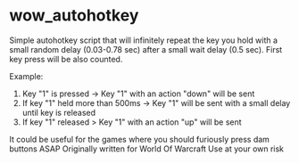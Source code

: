 # wow_autohotkey
Simple autohotkey script that will infinitely repeat the key you hold with a small random delay (0.03-0.78 sec) after a small wait delay (0.5 sec). First key press will be also counted.

Example:
1. Key "1" is pressed -> Key "1" with an action "down" will be sent
2. If key "1" held more than 500ms -> Key "1" will be sent with a small delay until key is released
3. If key "1" released > Key "1" with an action "up" will be sent

It could be useful for the games where you should furiously press dam buttons ASAP
Originally written for World Of Warcraft
Use at your own risk
